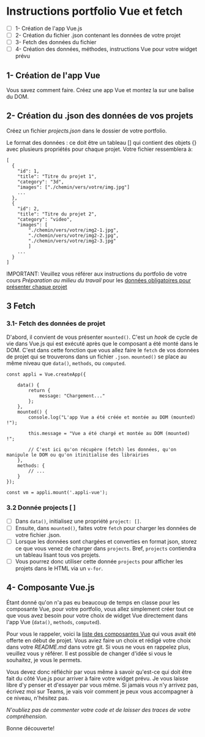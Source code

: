 # Instructions portfolio Vue et fetch

- [ ] 1- Création de l'app Vue.js
- [ ] 2- Création du fichier .json contenant les données de votre projet
- [ ] 3- Fetch des données du fichier
- [ ] 4- Création des données, méthodes, instructions Vue pour votre widget prévu

## 1- Création de l'app Vue

Vous savez comment faire. Créez une app Vue et montez la sur une balise du DOM.

## 2- Création du .json des données de vos projets

Créez un fichier *projects.json* dans le dossier de votre portfolio.

Le format des données : ce doit être un tableau [] qui contient des objets {} avec plusieurs propriétés pour chaque projet. Votre fichier ressemblera à:

```
[
  {
    "id": 1,
    "title": "Titre du projet 1",
    "category": "3d",
    "images": ["./chemin/vers/votre/img.jpg"]
    ...
  },
  {
    "id": 2,
    "title": "Titre du projet 2",
    "category": "video",
    "images": [
        "./chemin/vers/votre/img2-1.jpg",
        "./chemin/vers/votre/img2-2.jpg",
        "./chemin/vers/votre/img2-3.jpg"
        ]
    ...
  }
]
```

IMPORTANT: Veuillez vous référer aux instructions du portfolio de votre cours *Préparation au milieu du travail* pour les [données obligatoires pour présenter chaque projet](https://tim-montmorency.com/compendium/582-541%E2%80%93preparation-milieu-travail/stages/portfolio.html#contenu-obligatoire-de-votre-portfolio)


## 3 Fetch

### 3.1- Fetch des données de projet

D'abord, il convient de vous présenter `mounted()`.  C'est un *hook* de cycle de vie dans Vue.js qui est exécuté après que le composant a été monté dans le DOM.  C'est dans cette fonction que vous allez faire le `fetch` de vos données de projet qui se trouverons dans un fichier `.json`. `mounted()` se place au même niveau que `data()`, `methods`, ou `computed`.

```
const appli = Vue.createApp({

    data() {
        return {
            message: "Chargement..."
        };
    },
    mounted() {
        console.log("L'app Vue a été créée et montée au DOM (mounted) !");

        this.message = "Vue a été chargé et montée au DOM (mounted) !";

        // C'est ici qu'on récupère (fetch) les données, qu'on manipule le DOM ou qu'on itinitialise des librairies
    },
    methods: {
        // ...
    }
});

const vm = appli.mount('.appli-vue');
```

### 3.2 Donnée projects [ ]

- [ ] Dans `data()`, initialisez une propriété `project: []`.
- [ ] Ensuite, dans `mounted()`, faites votre `fetch` pour charger les données de votre fichier .json.
- [ ] Lorsque les données sont chargées et converties en format json, storez ce que vous venez de charger dans `projects`. Bref, `projects` contiendra un tableau lisant tous vos projets.
- [ ] Vous pourrez donc utiliser cette donnée `projects` pour afficher les projets dans le HTML via un `v-for`.

## 4- Composante Vue.js

Étant donné qu'on n'a pas eu beaucoup de temps en classe pour les composante Vue, pour votre portfolio, vous allez simplement créer tout ce que vous avez besoin pour votre choix de widget Vue directement dans l'app Vue (`data()`, `methods`, `computed`).

Pour vous le rappeler, voici la [liste des composantes Vue](https://tim-montmorency.com/compendium/582-511-web5/projets/portfolio-remise1.html#exemples-de-composantes-vuejs) qui vous avait été offerte en début de projet. Vous aviez faire un choix et rédigé votre choix dans votre *README.md* dans votre git. Si vous ne vous en rappelez plus, veuillez vous y référer. Il est possible de changer d'idée si vous le souhaitez, je vous le permets.

Vous devez donc réfléchir par vous même à savoir qu'est-ce qui doit être fait du côté Vue.js pour arriver à faire votre widget prévu. Je vous laisse libre d'y penser et d'essayer par vous même. Si jamais vous n'y arrivez pas, écrivez moi sur Teams, je vais voir comment je peux vous accompagner à ce niveau, n'hésitez pas. 

*N'oubliez pas de commenter votre code et de laisser des traces de votre compréhension.*

Bonne découverte!
